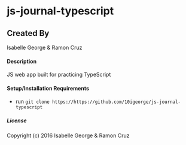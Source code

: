 # js-journal-typescript

## Created By
Isabelle George & Ramon Cruz

#### Description
JS web app built for practicing TypeScript

#### Setup/Installation Requirements

* run `git clone https://https://github.com/10igeorge/js-journal-typescript`

##### License

Copyright (c) 2016 Isabelle George & Ramon Cruz
